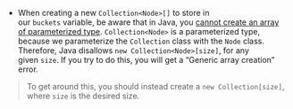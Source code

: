 - When creating a new `Collection<Node>[]` to store in our `buckets` variable, be aware that in Java, you [cannot create an array of parameterized type](https://docs.oracle.com/javase/tutorial/java/generics/restrictions.html#createArrays). `Collection<Node>` is a parameterized type, because we parameterize the `Collection` class with the `Node` class. Therefore, Java disallows `new Collection<Node>[size]`, for any given `size`. If you try to do this, you will get a “Generic array creation” error.

> To get around this, you should instead create a `new Collection[size]`, where `size` is the desired size.


